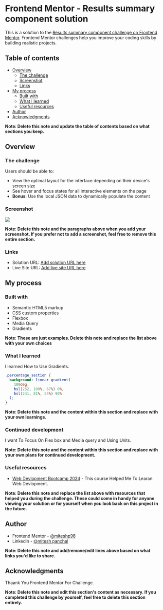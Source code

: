 # Frontend Mentor - Results summary component solution

This is a solution to the [Results summary component challenge on Frontend Mentor](https://www.frontendmentor.io/challenges/results-summary-component-CE_K6s0maV). Frontend Mentor challenges help you improve your coding skills by building realistic projects. 

## Table of contents

- [Overview](#overview)
  - [The challenge](#the-challenge)
  - [Screenshot](#screenshot)
  - [Links](#links)
- [My process](#my-process)
  - [Built with](#built-with)
  - [What I learned](#what-i-learned)
  - [Useful resources](#useful-resources)
- [Author](#author)
- [Acknowledgments](#acknowledgments)

**Note: Delete this note and update the table of contents based on what sections you keep.**

## Overview

### The challenge

Users should be able to:

- View the optimal layout for the interface depending on their device's screen size
- See hover and focus states for all interactive elements on the page
- **Bonus**: Use the local JSON data to dynamically populate the content

### Screenshot

![](./screenshot.jpg)



**Note: Delete this note and the paragraphs above when you add your screenshot. If you prefer not to add a screenshot, feel free to remove this entire section.**

### Links

- Solution URL: [Add solution URL here](https://your-solution-url.com)
- Live Site URL: [Add live site URL here](https://your-live-site-url.com)

## My process

### Built with

- Semantic HTML5 markup
- CSS custom properties
- Flexbox
- Media Query
- Gradients


**Note: These are just examples. Delete this note and replace the list above with your own choices**

### What I learned

I learned How to Use Gradients.


```css
.percentage_section {
  background: linear-gradient(
    180deg,
    hsl(252, 100%, 67%) 0%,
    hsl(241, 81%, 54%) 90%
  );
}

```

**Note: Delete this note and the content within this section and replace with your own learnings.**

### Continued development

I want To Focus On Flex box and Media query and Using Units.

**Note: Delete this note and the content within this section and replace with your own plans for continued development.**

### Useful resources

- [ Web Devlopment Bootcamp 2024](https://www.udemy.com/share/101W9C3@eUTE43izUAxiN3Ia9n4o5tYsbN7tYFhqGcPCrvznFbd5s__Abo-Uon_X-u88wkFEGA==/) - This course Helped Me To Learan Web Devlopment.

**Note: Delete this note and replace the list above with resources that helped you during the challenge. These could come in handy for anyone viewing your solution or for yourself when you look back on this project in the future.**

## Author

- Frontend Mentor - [@miteshp98](https://www.frontendmentor.io/profile/miteshp98)
- Linkedin - [@mitesh panchal](https://www.linkedin.com/in/mitesh-panchal-356558126/)

**Note: Delete this note and add/remove/edit lines above based on what links you'd like to share.**

## Acknowledgments

Thaank You Frontend Mentor For Challenge.

**Note: Delete this note and edit this section's content as necessary. If you completed this challenge by yourself, feel free to delete this section entirely.**
